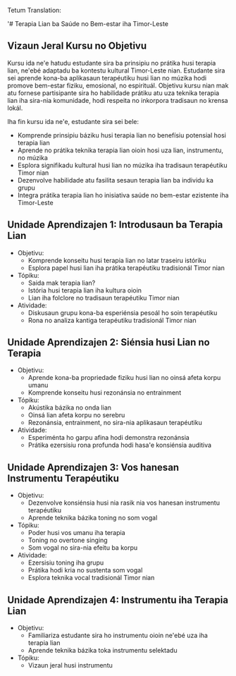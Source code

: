 Tetum Translation: 

'# Terapia Lian ba Saúde no Bem-estar iha Timor-Leste

## Vizaun Jeral Kursu no Objetivu

Kursu ida ne'e hatudu estudante sira ba prinsipiu no prátika husi terapia lian, ne'ebé adaptadu ba kontestu kultural Timor-Leste nian. Estudante sira sei aprende kona-ba aplikasaun terapéutiku husi lian no múzika hodi promove bem-estar fiziku, emosional, no espirituál. Objetivu kursu nian mak atu fornese partisipante sira ho habilidade prátiku atu uza teknika terapia lian iha sira-nia komunidade, hodi respeita no inkorpora tradisaun no krensa lokál.

Iha fin kursu ida ne'e, estudante sira sei bele:
- Komprende prinsipiu báziku husi terapia lian no benefísiu potensial hosi terapia lian
- Aprende no prátika teknika terapia lian oioin hosi uza lian, instrumentu, no múzika
- Esplora signifikadu kultural husi lian no múzika iha tradisaun terapéutiku Timor nian
- Dezenvolve habilidade atu fasilita sesaun terapia lian ba individu ka grupu
- Integra prátika terapia lian ho inisiativa saúde no bem-estar ezistente iha Timor-Leste

## Unidade Aprendizajen 1: Introdusaun ba Terapia Lian
- Objetivu:
  * Komprende konseitu husi terapia lian no latar traseiru istóriku
  * Esplora papel husi lian iha prátika terapéutiku tradisionál Timor nian
- Tópiku:
  * Saida mak terapia lian?
  * Istória husi terapia lian iha kultura oioin
  * Lian iha folclore no tradisaun terapéutiku Timor nian
- Atividade:
  * Diskusaun grupu kona-ba esperiénsia pesoál ho soin terapéutiku
  * Rona no analiza kantiga terapéutiku tradisionál Timor nian

## Unidade Aprendizajen 2: Siénsia husi Lian no Terapia
- Objetivu:
  * Aprende kona-ba propriedade fiziku husi lian no oinsá afeta korpu umanu
  * Komprende konseitu husi rezonánsia no entrainment
- Tópiku:
  * Akústika bázika no onda lian
  * Oinsá lian afeta korpu no serebru
  * Rezonánsia, entrainment, no sira-nia aplikasaun terapéutiku
- Atividade:
  * Esperiménta ho garpu afina hodi demonstra rezonánsia
  * Prátika ezersisiu rona profunda hodi hasa'e konsiénsia auditiva

## Unidade Aprendizajen 3: Vos hanesan Instrumentu Terapéutiku
- Objetivu:
  * Dezenvolve konsiénsia husi nia rasik nia vos hanesan instrumentu terapéutiku
  * Aprende teknika bázika toning no som vogal
- Tópiku:
  * Poder husi vos umanu iha terapia
  * Toning no overtone singing
  * Som vogal no sira-nia efeitu ba korpu
- Atividade:
  * Ezersisiu toning iha grupu
  * Prátika hodi kria no sustenta som vogal
  * Esplora teknika vocal tradisionál Timor nian

## Unidade Aprendizajen 4: Instrumentu iha Terapia Lian
- Objetivu:
  * Familiariza estudante sira ho instrumentu oioin ne'ebé uza iha terapia lian
  * Aprende teknika bázika toka instrumentu selektadu
- Tópiku:
  * Vizaun jeral husi instrumentu